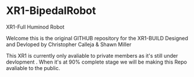 # XR1-BipedalRobot
XR1-Full Huminod Robot

Welcome this is the original GITHUB repository for the XR1-BUILD
Designed and Devloped by Christopher Calleja & Shawn Miller



This XR1 is currently only avaliable to private members as it's still under devlopment .
When it's at 90% complete stage we will be making this Repo avaliable to the public.

